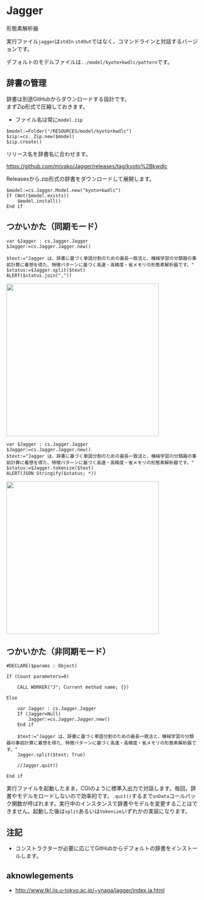 # Jagger
形態素解析器

実行ファイル`jagger`は`stdIn` `stdOut`ではなく，コマンドラインと対話するバージョンです。

デフォルトのモデルファイルは`../model/kyoto+kwdlc/pattern`です。

 ## 辞書の管理

辞書は別途GitHubからダウンロードする設計です。  
まずZip形式で圧縮しておきます。  

* ファイル名は常に`model.zip`
  
```4d
$model:=Folder("/RESOURCES/model/kyoto+kwdlc")
$zip:=cs._Zip.new($model)
$zip.create()
```

リリース名を辞書名に合わせます。

https://github.com/miyako/Jagger/releases/tag/kyoto%2Bkwdlc

Releasesから.zip形式の辞書をダウンロードして展開します。

```4d
$model:=cs.Jagger.Model.new("kyoto+kwdlc")
If (Not($model.exists))
	$model.install()
End if
```

## つかいかた（同期モード）

```4d
var $Jagger : cs.Jagger.Jagger
$Jagger:=cs.Jagger.Jagger.new()

$text:="Jagger は、辞書に基づく単語分割のための最長一致法と、機械学習の分類器の事前計算に着想を得た、特徴パターンに基づく高速・高精度・省メモリの形態素解析器です。"
$status:=$Jagger.split($text)
ALERT($status.join(","))
```

<img src="https://github.com/user-attachments/assets/f7932cc1-8250-4aa0-b436-8418290fd094" width=400 height=auto />

```4d
var $Jagger : cs.Jagger.Jagger
$Jagger:=cs.Jagger.Jagger.new()
$text:="Jagger は、辞書に基づく単語分割のための最長一致法と、機械学習の分類器の事前計算に着想を得た、特徴パターンに基づく高速・高精度・省メモリの形態素解析器です。"
$status:=$Jagger.tokenize($text)
ALERT(JSON Stringify($status; *))
```

<img src="https://github.com/user-attachments/assets/f9c73247-5a62-4fb1-ae26-94a4d9091736" width=400 height=auto />

## つかいかた（非同期モード）

```4d
#DECLARE($params : Object)

If (Count parameters=0)
	
	CALL WORKER("J"; Current method name; {})
	
Else 
	
	var Jagger : cs.Jagger.Jagger
	If (Jagger=Null)
		Jagger:=cs.Jagger.Jagger.new()
	End if 
	
	$text:="Jagger は、辞書に基づく単語分割のための最長一致法と、機械学習の分類器の事前計算に着想を得た、特徴パターンに基づく高速・高精度・省メモリの形態素解析器です。"
	Jagger.split($text; True)
	
	//Jagger.quit()
	
End if
```

実行ファイルを起動したまま，CGIのように標準入出力で対話します。毎回，辞書やモデルをロードしないので効率的です。`.quit()`するまで`onData`コールバック関数が呼ばれます。実行中のインスタンスで辞書やモデルを変更することはできません。起動した後は`split`あるいは`tokenize`いずれかの実装になります。
## 注記

* コンストラクターが必要に応じてGitHubからデフォルトの辞書をインストールします。

## aknowlegements

* http://www.tkl.iis.u-tokyo.ac.jp/~ynaga/jagger/index.ja.html
